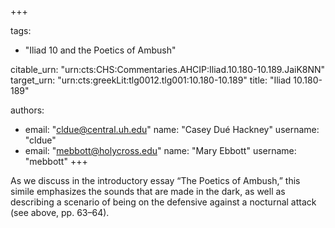 +++

tags:
- "Iliad 10 and the Poetics of Ambush"

citable_urn: "urn:cts:CHS:Commentaries.AHCIP:Iliad.10.180-10.189.JaiK8NN"
target_urn: "urn:cts:greekLit:tlg0012.tlg001:10.180-10.189"
title: "Iliad 10.180-189"

authors:
- email: "cldue@central.uh.edu"
  name: "Casey Dué Hackney"
  username: "cldue"
- email: "mebbott@holycross.edu"
  name: "Mary Ebbott"
  username: "mebbott"
+++

<p>As we discuss in the introductory essay “The Poetics of Ambush,” this simile emphasizes the sounds that are made in the dark, as well as describing a scenario of being on the defensive against a nocturnal attack (see above, pp. 63–64). </p>